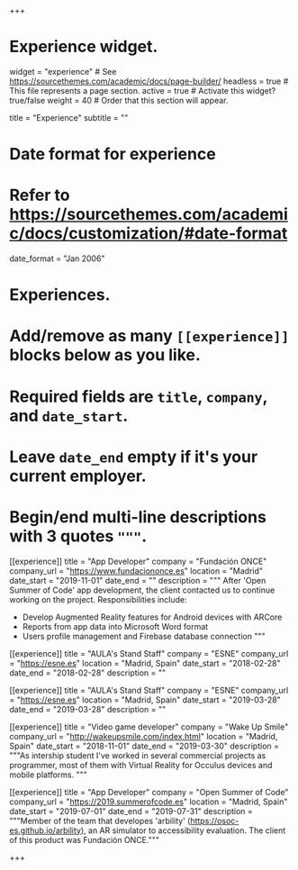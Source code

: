 +++
# Experience widget.
widget = "experience"  # See https://sourcethemes.com/academic/docs/page-builder/
headless = true  # This file represents a page section.
active = true  # Activate this widget? true/false
weight = 40  # Order that this section will appear.

title = "Experience"
subtitle = ""

# Date format for experience
#   Refer to https://sourcethemes.com/academic/docs/customization/#date-format
date_format = "Jan 2006"

# Experiences.
#   Add/remove as many `[[experience]]` blocks below as you like.
#   Required fields are `title`, `company`, and `date_start`.
#   Leave `date_end` empty if it's your current employer.
#   Begin/end multi-line descriptions with 3 quotes `"""`.
[[experience]]
  title = "App Developer"
  company = "Fundación ONCE"
  company_url = "https://www.fundaciononce.es"
  location = "Madrid"
  date_start = "2019-11-01"
  date_end = ""
  description = """
  After 'Open Summer of Code' app development, the client contacted us to continue working on the project.
  Responsibilities include:
  
  * Develop Augmented Reality features for Android devices with ARCore
  * Reports from app data into Microsoft Word format
  * Users profile management and Firebase database connection
  """

  [[experience]]
  title = "AULA's Stand Staff"
  company = "ESNE"
  company_url = "https://esne.es"
  location = "Madrid, Spain"
  date_start = "2018-02-28"
  date_end = "2018-02-28"
  description = ""

  [[experience]]
  title = "AULA's Stand Staff"
  company = "ESNE"
  company_url = "https://esne.es"
  location = "Madrid, Spain"
  date_start = "2019-03-28"
  date_end = "2019-03-28"
  description = ""

 [[experience]]
  title = "Video game developer"
  company = "Wake Up Smile"
  company_url = "http://wakeupsmile.com/index.html"
  location = "Madrid, Spain"
  date_start = "2018-11-01"
  date_end = "2019-03-30"
  description = """As intership student I've worked in several commercial projects as programmer, most of them with Virtual Reality for Occulus devices and mobile platforms.
  """

[[experience]]
  title = "App Developer"
  company = "Open Summer of Code"
  company_url = "https://2019.summerofcode.es"
  location = "Madrid, Spain"
  date_start = "2019-07-01"
  date_end = "2019-07-31"
  description = """Member of the team that developes 'arbility' (https://osoc-es.github.io/arbility), an AR simulator to accessibility evaluation. The client of this product was Fundación ONCE."""

+++
